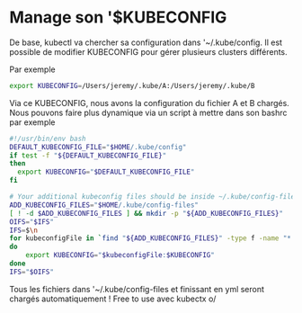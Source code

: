 # Manage son '$KUBECONFIG

De base, kubectl va chercher sa configuration dans '~/.kube/config. Il
est possible de modifier KUBECONFIG pour gérer plusieurs clusters
différents.

Par exemple

```bash
export KUBECONFIG=/Users/jeremy/.kube/A:/Users/jeremy/.kube/B
```

Via ce KUBECONFIG, nous avons la configuration du fichier A et B
chargés. Nous pouvons faire plus dynamique via un script à mettre dans
son bashrc par exemple

```bash
#!/usr/bin/env bash
DEFAULT_KUBECONFIG_FILE="$HOME/.kube/config"
if test -f "${DEFAULT_KUBECONFIG_FILE}"
then
  export KUBECONFIG="$DEFAULT_KUBECONFIG_FILE"
fi

# Your additional kubeconfig files should be inside ~/.kube/config-files
ADD_KUBECONFIG_FILES="$HOME/.kube/config-files"
[ ! -d $ADD_KUBECONFIG_FILES ] && mkdir -p "${ADD_KUBECONFIG_FILES}"
OIFS="$IFS"
IFS=$\n
for kubeconfigFile in `find "${ADD_KUBECONFIG_FILES}" -type f -name "*.yml" -o -name "*.yaml"`
do
    export KUBECONFIG="$kubeconfigFile:$KUBECONFIG"
done
IFS="$OIFS"
```

Tous les fichiers dans '~/.kube/config-files et finissant en yml seront
chargés automatiquement ! Free to use avec kubectx o/
